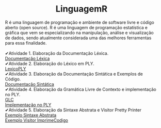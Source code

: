 <h1 align="center"> LinguagemR </h1>

R é uma linguagem de programação e ambiente de software livre
e código aberto (open source). R é uma linguagem de programação 
estatística e gráfica que vem se especializando na manipulação, análise
e visualização de dados, sendo atualmente considerada uma das melhores
ferramentas para essa finalidade. <br>
<br>
✔Atividade 1. Elaboração da Documentação Léxica. <br>
[Documentação Léxica](https://github.com/JessicaPortilio/LinguagemR/blob/main/documentos/Documenta%C3%A7%C3%A3o%20R.pdf) <br>
✔Atividade 2. Elaboração do Léxico em PLY. <br>
[LexicoPLY](https://github.com/JessicaPortilio/LinguagemR/blob/main/ExpressionLanguageLex.py.py)<br>
✔Atividade 3. Elaboração da Documentação Sintática e Exemplos de Código. <br>
[Documentação Sintática](https://github.com/JessicaPortilio/LinguagemR/blob/main/documentos/Documenta%C3%A7%C3%A3o%20Sint%C3%A1tica%20da%20Linguagem%20R.pdf)<br>
✔Atividade 4. Elaboração da Gramática Livre de Contexto e implementação no PLY. <br>
[GLC](https://github.com/JessicaPortilio/LinguagemR/blob/main/documentos/GLC%20da%20Linguagem%20de%20Programa%C3%A7%C3%A3o%20R.pdf)<br>
[Implementação no PLY](https://github.com/JessicaPortilio/LinguagemR/blob/main/ExpressionLanguageParser.py)<br>
✔Atividade 5. Elaboração da Sintaxe Abstrata e Visitor Pretty Printer<br>
[Exemplo Sintaxe Abstrata](https://github.com/JessicaPortilio/LinguagemR/blob/main/SintaxeAbstrata.py)<br>
[Exemplo Visitor ImprimeCodigo](https://github.com/JessicaPortilio/LinguagemR/blob/main/Visitor.py)<br>
<br>
